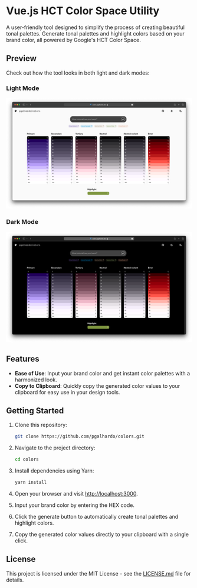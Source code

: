 # Vue.js HCT Color Space Utility

A user-friendly tool designed to simplify the process of creating beautiful tonal palettes.
Generate tonal palettes and highlight colors based on your brand color, all powered by Google's HCT Color Space.

## Preview

Check out how the tool looks in both light and dark modes:

### Light Mode

![Light Mode Preview](./assets/light-mode-screenshot.png)

### Dark Mode

![Dark Mode Preview](./assets/dark-mode-screenshot.png)

## Features

- **Ease of Use**: Input your brand color and get instant color palettes with a harmonized look.
- **Copy to Clipboard**: Quickly copy the generated color values to your clipboard for easy use in your design tools.

## Getting Started

1. Clone this repository:

    ```bash
    git clone https://github.com/pgalhardo/colors.git
    ```

2. Navigate to the project directory:

    ```bash
    cd colors
    ```

3. Install dependencies using Yarn:

    ```bash
    yarn install
    ```

4. Open your browser and visit [http://localhost:3000](http://localhost:3000).

5. Input your brand color by entering the HEX code.

6. Click the generate button to automatically create tonal palettes and highlight colors.

7. Copy the generated color values directly to your clipboard with a single click.

## License

This project is licensed under the MIT License - see the [LICENSE.md](LICENSE.md) file for details.
